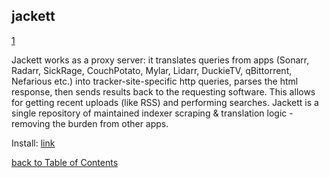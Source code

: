## jackett

[1](https://github.com/Jackett/Jackett)

Jackett works as a proxy server: it translates queries from apps (Sonarr, Radarr, SickRage, CouchPotato, Mylar, Lidarr, DuckieTV, qBittorrent, Nefarious etc.) into tracker-site-specific http queries, parses the html response, then sends results back to the requesting software. This allows for getting recent uploads (like RSS) and performing searches. Jackett is a single repository of maintained indexer scraping & translation logic - removing the burden from other apps.

Install: [link](https://github.com/Jackett/Jackett#install-on-linux-armv7-or-above)

[back to Table of Contents](https://gist.github.com/4mirul/31567683d3f5490f0161b62fbb98849f#table-of-contents)
